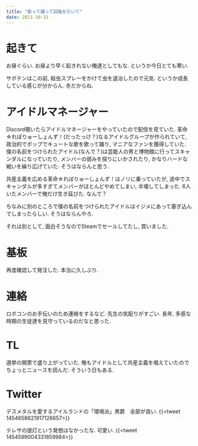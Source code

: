 ```yaml
---
title: "歌って踊って回路を引いて"
date: 2021-10-31
---
```


# 起きて
お昼ぐらい. お昼より早く起きれない俺達としてもな. というか今日とても寒い.

サボテンはこの前, 殺虫スプレーをかけて虫を退治したので元気. というか成長している感じが分からん. 冬だからね.

# アイドルマネージャー
Discord覗いたらアイドルマネージャーをやっていたので配信を見ていた. 革命☆れぼりゅーしょんず！(だったっけ？)なるアイドルグループが作られていて, 政治的でポップでキュートな歌を歌って踊り, マニアなファンを獲得していた. 僕の名前をつけられたアイドル(なんで？)は芸能人の男と博物館に行ってスキャンダルになっていたり, メンバーの弱みを探りにいかされたり, かなりハードな戦いを繰り広げていた. そうはならんと思う.

共産主義を広める革命☆れぼりゅーしょんず！はノリに乗っていたが, 途中でスキャンダルが多すぎてメンバーがほとんどやめてしまい, 半壊してしまった. 6人いたメンバーで俺だけ生き延びた. なんで？

ちなみに別のところで僕の名前をつけられたアイドルはイジメにあって塞ぎ込んでしまったらしい. そうはならんやろ.

それは別として, 面白そうなのでSteamでセールしてたし, 買いました.
# 基板
再度確認して発注した. 本当に久しぶり.

# 連絡
ロボコンのお手伝いのため連絡をするなど. 先生の気配りがすごい. 長年, 多感な時期の生徒達を見守っているのだなと思った.

# TL
選挙の開票で盛り上がっていた. 俺もアイドルとして共産主義を唱えていたのでちょっとニュースを読んだ. そういう日もある.
# Twitter
デスメタルを愛するアイルランドの「環境派」男爵　全部が良い.
{{<tweet 1454658621917126657>}}

テレサの提灯という発想はなかったな. 可愛い. 
{{<tweet 1454599004331859984>}}